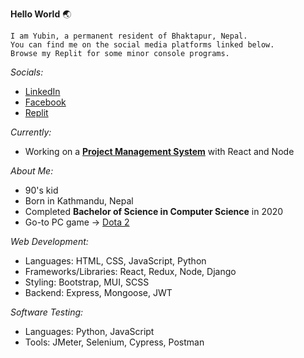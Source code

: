 **Hello World** 🌏  

```
I am Yubin, a permanent resident of Bhaktapur, Nepal.  
You can find me on the social media platforms linked below.  
Browse my Replit for some minor console programs.
```  

*Socials:*  
- [LinkedIn](https://www.linkedin.com/in/yubinkarki/)  
- [Facebook](https://www.facebook.com/yubinkarki/)  
- [Replit](https://replit.com/@YubinKarki)  

*Currently:*  
- Working on a **[Project Management System](https://github.com/yubinkarki/Projecter)** with React and Node

*About Me:*  
- 90's kid
- Born in Kathmandu, Nepal
- Completed **Bachelor of Science in Computer Science** in 2020
- Go-to PC game → [Dota 2](https://www.dota2.com/home)

*Web Development:*  
- Languages: HTML, CSS, JavaScript, Python
- Frameworks/Libraries: React, Redux, Node, Django
- Styling: Bootstrap, MUI, SCSS
- Backend: Express, Mongoose, JWT

*Software Testing:*  
- Languages: Python, JavaScript
- Tools: JMeter, Selenium, Cypress, Postman  
